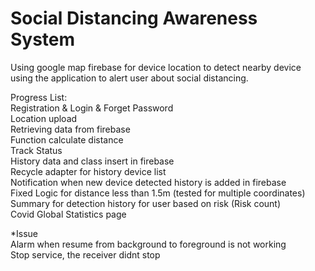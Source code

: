 # Social Distancing Awareness System
 Using google map firebase for device location to detect nearby device using the application to alert user about social distancing. 

Progress List:\
Registration & Login & Forget Password\
Location upload\
Retrieving data from firebase\
Function calculate distance\
Track Status\
History data and class insert in firebase\
Recycle adapter for history device list\
Notification when new device detected history is added in firebase\
Fixed Logic for distance less than 1.5m (tested for multiple coordinates)\
Summary for detection history for user based on risk (Risk count)\
Covid Global Statistics page

*Issue\
Alarm when resume from background to foreground is not working \
Stop service, the receiver didnt stop


